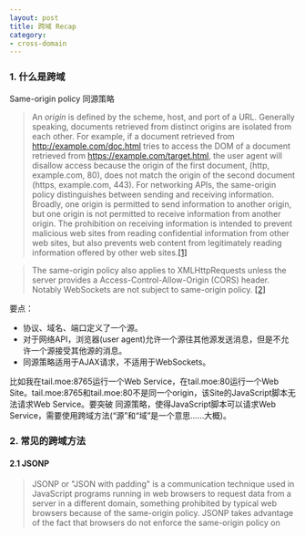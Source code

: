 ```yaml
---
layout: post
title: 跨域 Recap
category:
- cross-domain
---
```


### 1. 什么是跨域

Same-origin policy 同源策略

> An *origin* is defined by the scheme, host, and port of a URL. Generally speaking, documents retrieved from distinct origins are isolated from each other. For example, if a document retrieved from http://example.com/doc.html tries to access the DOM of a document retrieved from https://example.com/target.html, the user agent will disallow access because the origin of the first document, (http, example.com, 80), does not match the origin of the second document (https, example.com, 443). For networking APIs, the same-origin policy distinguishes between sending and receiving information. Broadly, one origin is permitted to send information to another origin, but one origin is not permitted to receive information from another origin. The prohibition on receiving information is intended to prevent malicious web sites from reading confidential information from other web sites, but also prevents web content from legitimately reading information offered by other web sites.[[1]](http://www.w3.org/Security/wiki/Same_Origin_Policy)

> The same-origin policy also applies to XMLHttpRequests unless the server provides a Access-Control-Allow-Origin (CORS) header. Notably WebSockets are not subject to same-origin policy. [[2]](https://en.wikipedia.org/wiki/Same-origin_policy)

要点：

*	协议、域名、端口定义了一个源。
*	对于网络API，浏览器(user agent)允许一个源往其他源发送消息，但是不允许一个源接受其他源的消息。
*	同源策略适用于AJAX请求，不适用于WebSockets。

比如我在tail.moe:8765运行一个Web Service，在tail.moe:80运行一个Web Site。tail.moe:8765和tail.moe:80不是同一个origin，该Site的JavaScript脚本无法请求Web Service。要突破
同源策略，使得JavaScript脚本可以请求Web Service，需要使用跨域方法(“源”和“域”是一个意思……大概)。

### 2. 常见的跨域方法

#### 2.1 JSONP

> JSONP or "JSON with padding" is a communication technique used in JavaScript programs running in web browsers to request data from a server in a different domain, something prohibited by typical web browsers because of the same-origin policy. JSONP takes advantage of the fact that browsers do not enforce the same-origin policy on <script> tags.
>
> Note that for JSONP to work, a server must know how to reply with JSONP-formatted results. JSONP does not work with JSON-formatted results. The JSONP parameters passed as arguments to a script are defined by the server.

要点：

*	JSONP利用浏览器“不要求\<script\>标签同源”实现跨域。
*	JSONP要求服务器正确响应JSONP请求。
*	!! 只能利用JSONP发送GET方法。

#### 2.2 Cross-origin resource sharing (CORS)

> Cross-origin resource sharing (CORS) is a mechanism that allows many resources (e.g., fonts, JavaScript, etc.) on a web page to be requested from another domain outside the domain from which the resource originated. In particular, JavaScript's AJAX calls can use the XMLHttpRequest mechanism. CORS defines a way in which the browser and the server can interact to determine whether or not to allow the cross-origin request. [[3]](https://en.wikipedia.org/wiki/Cross-origin_resource_sharing)

要点：

*	CORS允许跨域获取资源，包括字体、JavaScript脚本、AJAX请求。
*	CORS定义了一种浏览器和服务器交互的方法，以确定是否允许跨域访问。

关于如何开启服务器的CORS，[enable-cors.org](http://enable-cors.org/)上有详尽的描述。只允许GET/POST方法的simple CORS requests比较简单。

### 3 Hacking

流氓会武术，谁也挡不住。1中举得例子，如果Web Site和Web Service都是自己的服务，又懒得开启CORS，可以在Web Site的服务器上使用消息转发，将tail.moe:80/foobar/转发至tail.moe:8765。一秒钟跨域变同域。。。









